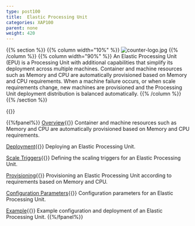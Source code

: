 ```yaml
---
type: post100
title:  Elastic Processing Unit
categories: XAP100
parent: none
weight: 420
---
```




{{% section %}}
{{% column width="10%" %}}
![counter-logo.jpg](/attachment_files/subject/elastic.png)
{{% /column %}}
{{% column width="90%" %}}
An Elastic Processing Unit (EPU) is a Processing Unit with additional capabilities that simplify its deployment across multiple machines. Container and machine resources such as Memory and CPU are automatically provisioned based on Memory and CPU requirements.
When a machine failure occurs, or when scale requirements change, new machines are provisioned and the Processing Unit deployment distribution is balanced automatically.
{{% /column %}}
{{% /section %}}


{{<wbr>}}


{{%fpanel%}}
[Overview](./elastic-processing-unit.html){{<wbr>}}
Container and machine resources such as Memory and CPU are automatically provisioned based on Memory and CPU requirements.

[Deployment](./elastic-processing-unit-deploy.html){{<wbr>}}
Deploying an Elastic Processing Unit.

[Scale Triggers](./elastic-processing-unit-trigger.html){{<wbr>}}
Defining the scaling triggers for an Elastic Processing Unit.

[Provisioning](./elastic-processing-unit-provisioning.html){{<wbr>}}
Provisioning an Elastic Processing Unit according to requirements based on Memory and CPU.

[Configuration Parameters](./elastic-processing-unit-properties.html){{<wbr>}}
Configuration parameters for an Elastic Processing Unit.

[Example](./elastic-processing-unit-example.html){{<wbr>}}
Example configuration and deployment of an Elastic Processing Unit.
{{%/fpanel%}}

<br>


